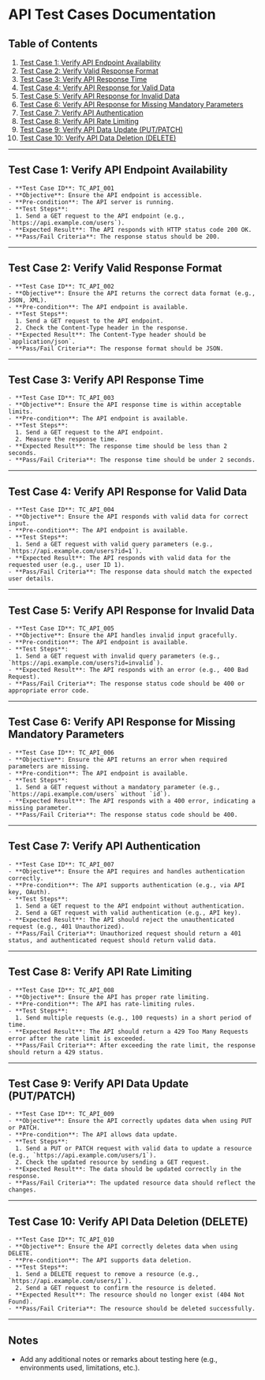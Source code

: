 # API Test Cases Documentation

## Table of Contents
1. [Test Case 1: Verify API Endpoint Availability](#test-case-1-verify-api-endpoint-availability)
2. [Test Case 2: Verify Valid Response Format](#test-case-2-verify-valid-response-format)
3. [Test Case 3: Verify API Response Time](#test-case-3-verify-api-response-time)
4. [Test Case 4: Verify API Response for Valid Data](#test-case-4-verify-api-response-for-valid-data)
5. [Test Case 5: Verify API Response for Invalid Data](#test-case-5-verify-api-response-for-invalid-data)
6. [Test Case 6: Verify API Response for Missing Mandatory Parameters](#test-case-6-verify-api-response-for-missing-mandatory-parameters)
7. [Test Case 7: Verify API Authentication](#test-case-7-verify-api-authentication)
8. [Test Case 8: Verify API Rate Limiting](#test-case-8-verify-api-rate-limiting)
9. [Test Case 9: Verify API Data Update (PUT/PATCH)](#test-case-9-verify-api-data-update-putpatch)
10. [Test Case 10: Verify API Data Deletion (DELETE)](#test-case-10-verify-api-data-deletion-delete)

---

## Test Case 1: Verify API Endpoint Availability
```
- **Test Case ID**: TC_API_001
- **Objective**: Ensure the API endpoint is accessible.
- **Pre-condition**: The API server is running.
- **Test Steps**:
  1. Send a GET request to the API endpoint (e.g., `https://api.example.com/users`).
- **Expected Result**: The API responds with HTTP status code 200 OK.
- **Pass/Fail Criteria**: The response status should be 200.
```
---

## Test Case 2: Verify Valid Response Format
```
- **Test Case ID**: TC_API_002
- **Objective**: Ensure the API returns the correct data format (e.g., JSON, XML).
- **Pre-condition**: The API endpoint is available.
- **Test Steps**:
  1. Send a GET request to the API endpoint.
  2. Check the Content-Type header in the response.
- **Expected Result**: The Content-Type header should be `application/json`.
- **Pass/Fail Criteria**: The response format should be JSON.
```
---

## Test Case 3: Verify API Response Time
```
- **Test Case ID**: TC_API_003
- **Objective**: Ensure the API response time is within acceptable limits.
- **Pre-condition**: The API endpoint is available.
- **Test Steps**:
  1. Send a GET request to the API endpoint.
  2. Measure the response time.
- **Expected Result**: The response time should be less than 2 seconds.
- **Pass/Fail Criteria**: The response time should be under 2 seconds.
```
---

## Test Case 4: Verify API Response for Valid Data
```
- **Test Case ID**: TC_API_004
- **Objective**: Ensure the API responds with valid data for correct input.
- **Pre-condition**: The API endpoint is available.
- **Test Steps**:
  1. Send a GET request with valid query parameters (e.g., `https://api.example.com/users?id=1`).
- **Expected Result**: The API responds with valid data for the requested user (e.g., user ID 1).
- **Pass/Fail Criteria**: The response data should match the expected user details.
```
---

## Test Case 5: Verify API Response for Invalid Data
```
- **Test Case ID**: TC_API_005
- **Objective**: Ensure the API handles invalid input gracefully.
- **Pre-condition**: The API endpoint is available.
- **Test Steps**:
  1. Send a GET request with invalid query parameters (e.g., `https://api.example.com/users?id=invalid`).
- **Expected Result**: The API responds with an error (e.g., 400 Bad Request).
- **Pass/Fail Criteria**: The response status code should be 400 or appropriate error code.
```
---

## Test Case 6: Verify API Response for Missing Mandatory Parameters
```
- **Test Case ID**: TC_API_006
- **Objective**: Ensure the API returns an error when required parameters are missing.
- **Pre-condition**: The API endpoint is available.
- **Test Steps**:
  1. Send a GET request without a mandatory parameter (e.g., `https://api.example.com/users` without `id`).
- **Expected Result**: The API responds with a 400 error, indicating a missing parameter.
- **Pass/Fail Criteria**: The response status code should be 400.
```
---

## Test Case 7: Verify API Authentication
```
- **Test Case ID**: TC_API_007
- **Objective**: Ensure the API requires and handles authentication correctly.
- **Pre-condition**: The API supports authentication (e.g., via API key, OAuth).
- **Test Steps**:
  1. Send a GET request to the API endpoint without authentication.
  2. Send a GET request with valid authentication (e.g., API key).
- **Expected Result**: The API should reject the unauthenticated request (e.g., 401 Unauthorized).
- **Pass/Fail Criteria**: Unauthorized request should return a 401 status, and authenticated request should return valid data.
```
---

## Test Case 8: Verify API Rate Limiting
```
- **Test Case ID**: TC_API_008
- **Objective**: Ensure the API has proper rate limiting.
- **Pre-condition**: The API has rate-limiting rules.
- **Test Steps**:
  1. Send multiple requests (e.g., 100 requests) in a short period of time.
- **Expected Result**: The API should return a 429 Too Many Requests error after the rate limit is exceeded.
- **Pass/Fail Criteria**: After exceeding the rate limit, the response should return a 429 status.
```
---

## Test Case 9: Verify API Data Update (PUT/PATCH)
```
- **Test Case ID**: TC_API_009
- **Objective**: Ensure the API correctly updates data when using PUT or PATCH.
- **Pre-condition**: The API allows data update.
- **Test Steps**:
  1. Send a PUT or PATCH request with valid data to update a resource (e.g., `https://api.example.com/users/1`).
  2. Check the updated resource by sending a GET request.
- **Expected Result**: The data should be updated correctly in the response.
- **Pass/Fail Criteria**: The updated resource data should reflect the changes.
```
---

## Test Case 10: Verify API Data Deletion (DELETE)
```
- **Test Case ID**: TC_API_010
- **Objective**: Ensure the API correctly deletes data when using DELETE.
- **Pre-condition**: The API supports data deletion.
- **Test Steps**:
  1. Send a DELETE request to remove a resource (e.g., `https://api.example.com/users/1`).
  2. Send a GET request to confirm the resource is deleted.
- **Expected Result**: The resource should no longer exist (404 Not Found).
- **Pass/Fail Criteria**: The resource should be deleted successfully.
```
---

## Notes

- Add any additional notes or remarks about testing here (e.g., environments used, limitations, etc.).
